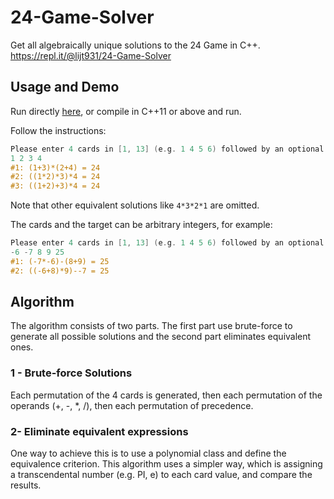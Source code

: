 # 24-Game-Solver
Get all algebraically unique solutions to the 24 Game in C++. https://repl.it/@lijt931/24-Game-Solver

## Usage and Demo
Run directly [here](https://repl.it/@lijt931/24-Game-Solver), or compile in C++11 or above and run.

Follow the instructions:
```C++
Please enter 4 cards in [1, 13] (e.g. 1 4 5 6) followed by an optional target (default 24):
1 2 3 4
#1: (1+3)*(2+4) = 24
#2: ((1*2)*3)*4 = 24
#3: ((1+2)+3)*4 = 24
```

Note that other equivalent solutions like `4*3*2*1` are omitted.

The cards and the target can be arbitrary integers, for example:

```C++
Please enter 4 cards in [1, 13] (e.g. 1 4 5 6) followed by an optional target (default 24):
-6 -7 8 9 25
#1: (-7*-6)-(8+9) = 25
#2: ((-6+8)*9)--7 = 25
```

## Algorithm
The algorithm consists of two parts.
The first part use brute-force to generate all possible solutions and the second part eliminates equivalent ones.

### 1 - Brute-force Solutions
Each permutation of the 4 cards is generated, then each permutation of the operands (+, -, *, /), then each permutation of precedence.

### 2- Eliminate equivalent expressions
One way to achieve this is to use a polynomial class and define the equivalence criterion.
This algorithm uses a simpler way, which is assigning a transcendental number (e.g. PI, e) to each card value, and compare the results.
